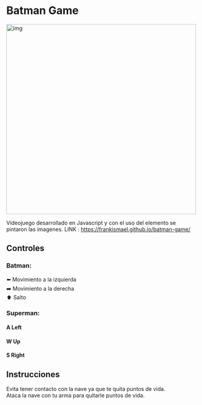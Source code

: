 # Batman Game
<img src="http://www.thebaynet.com/media/photos/gallery/1bdbff00-80ae-410e-bfeb-0c912b842df2.jpg" alt="img" width="500">

Videojuego desarrollado en Javascript y con el uso del elemento <canvas> se pintaron las imagenes. 
LINK : https://frankismael.github.io/batman-game/
 
## Controles
### Batman: 
:arrow_left: Movimiento a la izquierda  
:arrow_right: Movimiento a la derecha  
:arrow_up:   Salto  
### Superman: 
#### A Left
#### W Up
#### S Right

## Instrucciones
Evita tener contacto con la nave ya que te quita puntos de vida.   
Ataca la nave con tu arma para quitarle puntos de vida. 
